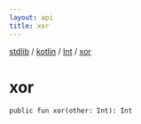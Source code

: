 ```yaml
---
layout: api
title: xor
---
```

[stdlib](../../index.html) / [kotlin](../index.html) / [Int](index.html) / [xor](xor.html)

# xor

```
public fun xor(other: Int): Int
```

